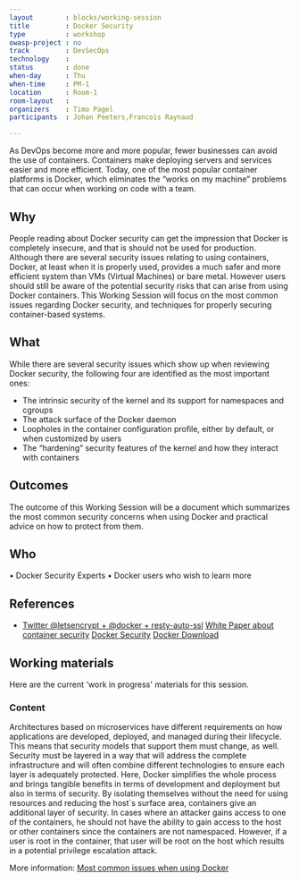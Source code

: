 ```yaml
---
layout        : blocks/working-session
title         : Docker Security
type          : workshop
owasp-project : no
track         : DevSecOps
technology    :
status        : done
when-day      : Thu
when-time     : PM-1
location      : Room-1
room-layout   : 
organizers    : Timo Pagel
participants  : Johan Peeters,Francois Raynaud

---
```


As DevOps become more and more popular, fewer businesses can avoid the use of containers. Containers make deploying servers and services easier and more efficient. Today, one of the most popular container platforms is Docker, which eliminates the “works on my machine” problems that can occur when working on code with a team. 

## Why

People reading about Docker security can get the impression that Docker is completely insecure, and that is should not be used for production. Although there are several security issues relating to using containers, Docker, at least when it is properly used, provides a much safer and more efficient system than VMs (Virtual Machines) or bare metal.
However users should still be aware of the potential security risks that can arise from using Docker containers.
This Working Session will focus on the most common issues regarding Docker security, and techniques for properly securing container-based systems.

## What

While there are several security issues which show up when reviewing Docker security, the following four are identified as the most important ones:
- The intrinsic security of the kernel and its support for namespaces and cgroups
- The attack surface of the Docker daemon
- Loopholes in the container configuration profile, either by default, or when customized by users
- The “hardening” security features of the kernel and how they interact with containers

## Outcomes

The outcome of this Working Session will be a document which summarizes the most common security concerns when using Docker and practical advice on how to protect from them.

## Who

•	Docker Security Experts
•	Docker users who wish to learn more

## References

 - <a href="https://twitter.com/bpedro/status/859862631921987586">Twitter @letsencrypt + @docker + resty-auto-ssl</a>
 <a href="https://d3oypxn00j2a10.cloudfront.net/assets/img/Docker%20Security/WP_Intro_to_container_security_03.20.2015.pdf">White Paper about container security</a>
 <a href="https://docs.docker.com/engine/security/security/">Docker Security</a>
 <a href="https://github.com/docker/docker">Docker Download</a>

## Working materials

Here are the current 'work in progress' materials for this session.

### Content

Architectures based on microservices have different requirements on how applications are developed, deployed, and managed during their lifecycle. This means that security models that support them must change, as well. Security must be layered in a way that will address the complete infrastructure and will often combine different technologies to ensure each layer is adequately protected. 
Here, Docker simplifies the whole process and brings tangible benefits in terms of development and deployment but also in terms of security. By isolating themselves without the need for using resources and reducing the host´s surface area, containers give an additional layer of security. In cases where an attacker gains access to one of the containers, he should not have the ability to gain access to the host or other containers since the containers are not namespaced. However, if a user is root in the container, that user will be root on the host  which results in a potential privilege escalation attack.

More information: <a href="https://www.oreilly.com/ideas/five-security-concerns-when-using-docker">Most common issues when using Docker</a>

